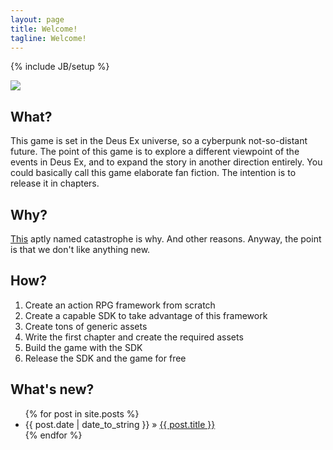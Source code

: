 ```yaml
---
layout: page
title: Welcome!
tagline: Welcome!
---
```

{% include JB/setup %}

<img src="{{ BASE_PATH }}/assets/themes/vongott/images/logo/300x400.png" id="frontpage-logo" />

## What?
This game is set in the Deus Ex universe, so a cyberpunk not-so-distant future. The point of this game is to explore a different viewpoint of the events in Deus Ex, and to expand the story in another direction entirely. You could basically call this game elaborate fan fiction. The intention is to release it in chapters. 

## Why?
[This](http://www.youtube.com/watch?v=p1b8k469DbY#at=188) aptly named catastrophe is why. And other reasons. Anyway, the point is that we don't like anything new.

## How?
1. Create an action RPG framework from scratch
2. Create a capable SDK to take advantage of this framework
3. Create tons of generic assets
4. Write the first chapter and create the required assets
5. Build the game with the SDK
6. Release the SDK and the game for free

## What's new?
<ul class="posts">
  {% for post in site.posts %}
    <li><span>{{ post.date | date_to_string }}</span> &raquo; <a href="{{ BASE_PATH }}{{ post.url }}">{{ post.title }}</a></li>
  {% endfor %}
</ul>

